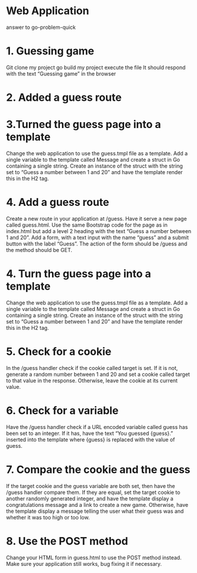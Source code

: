 # Web Application
answer to go-problem-quick

# 1. Guessing game
Git clone my project 
go build my project 
execute the file
It should respond with the text “Guessing game” in the browser

# 2. Added a guess route 

# 3.Turned the guess page into a template
Change the web application to use the guess.tmpl file as a template. Add a single variable to the template called 
Message and create  a struct in Go containing a single string. Create an instance of the struct with the string set
to “Guess a number between 1 and 20” and have the template render this in the H2 tag.

# 4. Add a guess route

Create a new route in your application at /guess. Have it serve a new page called guess.html. Use the same Bootstrap code for the page as in index.html but add a level 2 heading with the text “Guess a number between 1 and 20”. Add a form, with a text input with the name “guess” and a submit button with the label “Guess”. The action of the form should be /guess and the method should be GET.

# 4. Turn the guess page into a template

Change the web application to use the guess.tmpl file as a template. Add a single variable to the template called Message and create a struct in Go containing a single string. Create an instance of the struct with the string set to “Guess a number between 1 and 20” and have the template render this in the H2 tag.

# 5. Check for a cookie

In the /guess handler check if the cookie called target is set. If it is not, generate a random number between 1 and 20 and set a cookie called target to that value in the response. Otherwise, leave the cookie at its current value.

# 6. Check for a variable

Have the /guess handler check if a URL encoded variable called guess has been set to an integer. If it has, have the text “You guessed {guess}.” inserted into the template where {guess} is replaced with the value of guess.

# 7. Compare the cookie and the guess

If the target cookie and the guess variable are both set, then have the /guess handler compare them. If they are equal, set the target cookie to another randomly generated integer, and have the template display a congratulations message and a link to create a new game. Otherwise, have the template display a message telling the user what their guess was and whether it was too high or too low.

# 8. Use the POST method

Change your HTML form in guess.html to use the POST method instead. Make sure your application still works, bug fixing it if necessary.
